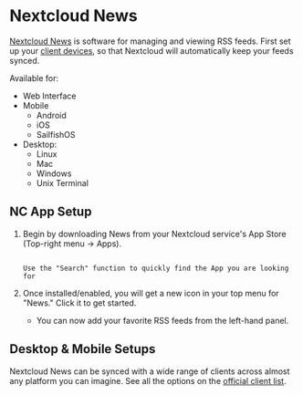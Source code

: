 # Nextcloud News

[Nextcloud News](https://apps.nextcloud.com/apps/news) is software for managing and viewing RSS feeds.  First set up your [client devices](/service-guides/nextcloud/nextcloud-setup/), so that Nextcloud will automatically keep your feeds synced.

Available for:
- Web Interface
- Mobile
    - Android
    - iOS
    - SailfishOS
- Desktop:
    - Linux
    - Mac
    - Windows
    - Unix Terminal

## NC App Setup

1. Begin by downloading News from your Nextcloud service's App Store (Top-right menu -> Apps).

    ```admonish tip

    Use the "Search" function to quickly find the App you are looking for

    ```

1. Once installed/enabled, you will get a new icon in your top menu for "News."  Click it to get started.

    - You can now add your favorite RSS feeds from the left-hand panel.

## Desktop & Mobile Setups

Nextcloud News can be synced with a wide range of clients across almost any platform you can imagine. See all the options on the [official client list](https://nextcloud.github.io/news/clients/).